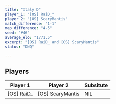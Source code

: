 ```yaml
---
title: "Italy D"
player_1: "[OS] RaiD_"
player_2: "[OS] ScaryMantis"
match_difference: "1-1"
map_difference: "4-5"
seed: "#46"
average_elo: "1771.5"
excerpt: "[OS] RaiD_ and [OS] ScaryMantis"
status: "DNQ"

---
```

## Players

| Player 1 | Player 2 | Subsitute |
| -- | -- | -- |
| [OS] RaiD_ | [OS] ScaryMantis | NIL |
